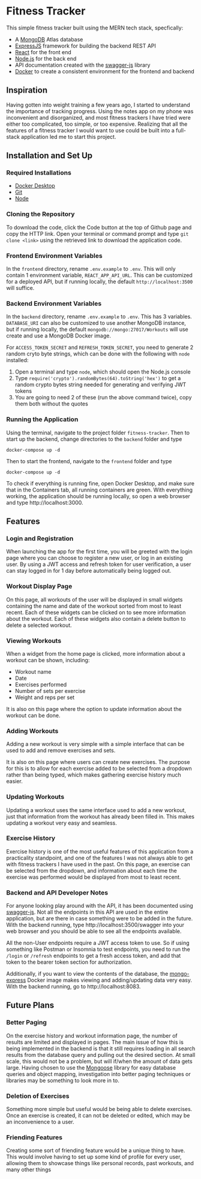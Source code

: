 # Fitness Tracker
This simple fitness tracker built using the MERN tech stack, specfically:
- A [MongoDB](https://www.mongodb.com/products/platform/atlas-database) Atlas database
- [ExpressJS](https://expressjs.com/) framework for building the backend REST API
- [React](https://react.dev/) for the front end
- [Node.js](nodejs.org/en) for the back end
- API documentation created with the [swagger-js](https://github.com/swagger-api/swagger-js) library
- [Docker](docker.com) to create a consistent environment for the frontend and backend
## Inspiration
Having gotten into weight training a few years ago, I started to understand the importance of tracking progress. Using the notes app on my phone was inconvenient and disorganized, and most fitness trackers I have tried were either too complicated, too simple, or too expensive. Realizing that all the features of a fitness tracker I would want to use could be built into a full-stack application led me to start this project.

## Installation and Set Up
### Required Installations
- [Docker Desktop](docker.com)
- [Git](https://www.atlassian.com/git/tutorials/install-git)
- [Node](https://nodejs.org/en/download/package-manager)

### Cloning the Repository
To download the code, click the Code button at the top of Github page and copy the HTTP link. Open your terminal or command prompt and type `git clone <link>` using the retrieved link to download the application code.

### Frontend Environment Variables
In the `frontend` directory, rename `.env.example` to `.env`. This will only contain 1 environment variable, `REACT_APP_API_URL`. This can be customized for a deployed API, but if running locally, the default `http://localhost:3500` will suffice. 

### Backend Environment Variables
In the `backend` directory, rename `.env.example` to `.env`. This has 3 variables. `DATABASE_URI` can also be customized to use another MongoDB instance, but if running locally, the default `mongodb://mongo:27017/Workouts` will use create and use a MongoDB Docker image.

For `ACCESS_TOKEN_SECRET` and `REFRESH_TOKEN_SECRET`, you need to generate 2 random cryto byte strings, which can be done with the following with `node` installed:
1. Open a terminal and type `node`, which should open the Node.js console
2. Type `require('crypto').randomBytes(64).toString('hex')` to get a random crypto bytes string needed for generating and verifying JWT tokens
3. You are going to need 2 of these (run the above command twice), copy them both without the quotes

### Running the Application
Using the terminal, navigate to the project folder `fitness-tracker`. Then to start up the backend, change directories to the `backend` folder and type
```
docker-compose up -d
```
Then to start the frontend, navigate to the `frontend` folder and type
```
docker-compose up -d
```
To check if everything is running fine, open Docker Desktop, and make sure that in the Containers tab, all running containers are green. With everything working, the application should be running locally, so open a web browser and type http://localhost:3000.

## Features
### Login and Registration
When launching the app for the first time, you will be greeted with the login page where you can choose to register a new user, or log in an existing user. By using a JWT access and refresh token for user verification, a user can stay logged in for 1 day before automatically being logged out.

### Workout Display Page
On this page, all workouts of the user will be displayed in small widgets containing the name and date of the workout sorted from most to least recent. Each of these widgets can be clicked on to see more information about the workout. Each of these widgets also contain a delete button to delete a selected workout.

### Viewing Workouts
When a widget from the home page is clicked, more information about a workout can be shown, including:
- Workout name
- Date
- Exercises performed
- Number of sets per exercise
- Weight and reps per set

It is also on this page where the option to update information about the workout can be done.

### Adding Workouts
Adding a new workout is very simple with a simple interface that can be used to add and remove exercises and sets. 

It is also on this page where users can create new exercises. The purpose for this is to allow for each exercise added to be selected from a dropdown rather than being typed, which makes gathering exercise history much easier. 

### Updating Workouts
Updating a workout uses the same interface used to add a new workout, just that information from the workout has already been filled in. This makes updating a workout very easy and seamless. 

### Exercise History
Exercise history is one of the most useful features of this application from a practicality standpoint, and one of the features I was not always able to get with fitness trackers I have used in the past. On this page, an exercise can be selected from the dropdown, and information about each time the exercise was performed would be displayed from most to least recent.

### Backend and API Developer Notes
For anyone looking play around with the API, it has been documented using [swagger-js](https://github.com/swagger-api/swagger-js). Not all the endpoints in this API are used in the entire application, but are there in case something were to be added in the future. With the backend running, type http://localhost:3500/swagger into your web browser and you should be able to see all the endpoints available. 

All the non-User endpoints require a JWT access token to use. So if using something like Postman or Insomnia to test endpoints, you need to run the `/login` or `/refresh` endpoints to get a fresh access token, and add that token to the bearer token section for authorization.

Additionally, if you want to view the contents of the database, the [mongo-express](https://hub.docker.com/_/mongo-express) Docker image makes viewing and adding/updating data very easy. With the backend running, go to http://localhost:8083. 

## Future Plans
### Better Paging
On the exercise history and workout information page, the number of results are limited and displayed in pages. The main issue of how this is being implemented in the backend is that it still requires loading in all search results from the database query and pulling out the desired section. At small scale, this would not be a problem, but will if/when the amount of data gets large. Having chosen to use the [Mongoose](https://mongoosejs.com/docs/) library for easy database queries and object mapping, investigation into better paging techniques or libraries may be something to look more in to.

### Deletion of Exercises
Something more simple but useful would be being able to delete exercises. Once an exercise is created, it can not be deleted or edited, which may be an inconvenience to a user. 

### Friending Features
Creating some sort of friending feature would be a unique thing to have. This would involve having to set up some kind of profile for every user, allowing them to showcase things like personal records, past workouts, and many other things